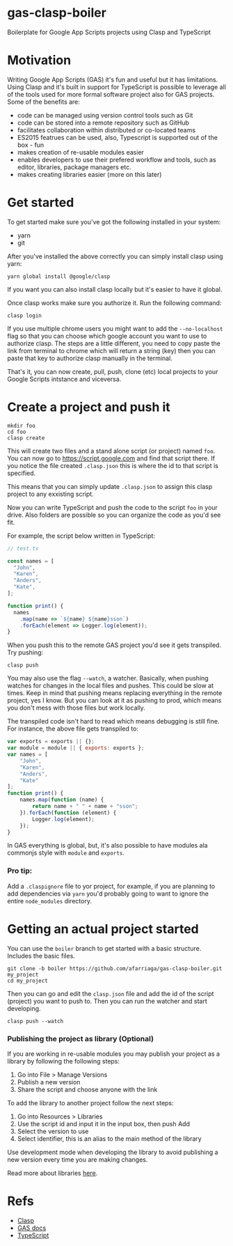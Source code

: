 # gas-clasp-boiler
Boilerplate for Google App Scripts projects using Clasp and TypeScript 

# Motivation

Writing Google App Scripts (GAS) it's fun and useful but it has limitations. Using Clasp and it's built in support for TypeScript is possible to leverage all of the tools used for more formal software project also for GAS projects. Some of the benefits are:

- code can be managed using version control tools such as Git
- code can be stored into a remote repository such as GitHub
- facilitates collaboration within distributed or co-located teams
- ES2015 featrues can be used, also, Typescript is supported out of the box - fun
- makes creation of re-usable modules easier
- enables developers to use their prefered workflow and tools, such as editor, libraries, package managers etc.
- makes creating libraries easier (more on this later)

# Get started

To get started make sure you've got the following installed in your system:

- yarn
- git

After you've installed the above correctly you can simply install clasp using yarn:

```
yarn global install @google/clasp
```

If you want you can also install clasp locally but it's easier to have it global.

Once clasp works make sure you authorize it. Run the following command:

```
clasp login
```

If you use multiple chrome users you might want to add the `--no-localhost` flag so that you can choose which google account you want to use to authorize clasp. The steps are a little different, you need to copy paste the link from terminal to chrome which will return a string (key) then you can paste that key to authorize clasp manually in the terminal.

That's it, you can now create, pull, push, clone (etc) local projects to your Google Scripts intstance and viceversa.

# Create a project and push it

```
mkdir foo
cd foo
clasp create 
```

This will create two files and a stand alone script (or project) named `foo`. You can now go to https://script.google.com and find that script there. If you notice the file created `.clasp.json` this is where the id to that script is specified.

This means that you can simply update `.clasp.json` to assign this clasp project to any exxisting script.

Now you can write TypeScript and push the code to the script `foo` in your drive. Also folders are possible so you can organize the code as you'd see fit.

For example, the script below written in TypeScript:

```typescript
// test.ts

const names = [
  "John",
  "Karen",
  "Anders",
  "Kate",
];

function print() {
  names
    .map(name => `${name} ${name}sson`)
    .forEach(element => Logger.log(element));
}

```

When you push this to the remote GAS project you'd see it gets transpiled. Try pushing:

```
clasp push 
```

You may also use the flag `--watch`, a watcher. Basically, when pushing watches for changes in the local files and pushes. This could be slow at times. Keep in mind that pushing means replacing everything in the remote project, yes I know. But you can look at it as pushing to prod, which means you don't mess with those files but work locally.

The transpiled code isn't hard to read which means debugging is still fine. For instance, the above file gets transpiled to:

```js
var exports = exports || {};
var module = module || { exports: exports };
var names = [
    "John",
    "Karen",
    "Anders",
    "Kate"
];
function print() {
    names.map(function (name) {
        return name + " " + name + "sson"; 
    }).forEach(function (element) {
        Logger.log(element);
    });
}
```

In GAS everything is global, but, it's also possible to have modules ala commonjs style with `module` and `exports`.

### Pro tip:

Add a `.claspignore` file to yor project, for example, if you are planning to add dependencies via `yarn` you'd probably going to want to ignore the entire `node_modules` directory.

# Getting an actual project started

You can use the `boiler` branch to get started with a basic structure. Includes the basic files.

```
git clone -b boiler https://github.com/afarriaga/gas-clasp-boiler.git my_project
cd my_project
```

Then you can go and edit the `clasp.json` file and add the id of the script (project) you want to push to. Then you can run the watcher and start developing.

```
clasp push --watch
```

### Publishing the project as library (Optional)

If you are working in re-usable modules you may publish your project as a library by following the following steps:

1. Go into File > Manage Versions
2. Publish a new version
3. Share the script and choose anyone with the link

To add the library to another project follow the next steps:

1. Go into Resources > Libraries
2. Use the script id and input it in the input box, then push Add
3. Select the version to use
4. Select identifier, this is an alias to the main method of the library

Use development mode when developing the library to avoid publishing a new version every time you are making changes.

Read more about libraries [here](https://developers.google.com/apps-script/guides/libraries).

# Refs

- [Clasp](https://github.com/google/clasp)
- [GAS docs](https://developers.google.com/apps-script/guides/clasp)
- [TypeScript](https://www.typescriptlang.org/docs/handbook/typescript-in-5-minutes.html)
